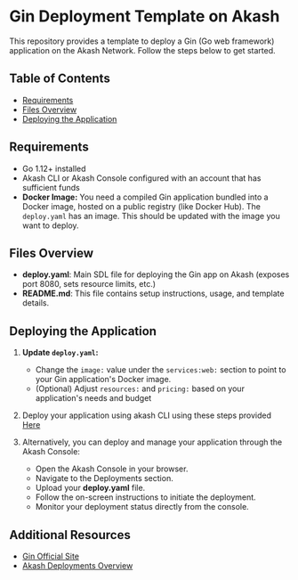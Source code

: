 # Gin Deployment Template on Akash

This repository provides a template to deploy a Gin (Go web framework) application on the Akash Network. Follow the steps below to get started.

## Table of Contents

- [Requirements](#requirements)
- [Files Overview](#files-overview)
- [Deploying the Application](#deploying-the-application)

## Requirements

- Go 1.12+ installed
- Akash CLI or Akash Console configured with an account that has sufficient funds
- **Docker Image:** You need a compiled Gin application bundled into a Docker image, hosted on a public registry (like Docker Hub). The `deploy.yaml` has an image.  This should be updated with the image you want to deploy.


## Files Overview

- **deploy.yaml**: Main SDL file for deploying the Gin app on Akash (exposes port 8080, sets resource limits, etc.)
- **README.md**: This file contains setup instructions, usage, and template details.

## Deploying the Application

1.  **Update `deploy.yaml`:**
    * Change the `image:` value under the `services:web:` section to point to your Gin application's Docker image.
    * (Optional) Adjust `resources:` and `pricing:` based on your application's needs and budget
2. Deploy your application using akash CLI using these steps provided [Here](https://akash.network/docs/deployments/akash-cli/installation/)
     
3. Alternatively, you can deploy and manage your application through the Akash Console:
   - Open the Akash Console in your browser.
   - Navigate to the Deployments section.
   - Upload your **deploy.yaml** file.
   - Follow the on-screen instructions to initiate the deployment.
   - Monitor your deployment status directly from the console.

## Additional Resources

- [Gin Official Site](https://gin-gonic.com/)
- [Akash Deployments Overview](https://docs.akash.network/how-to/)
